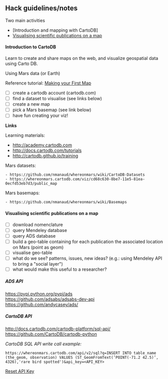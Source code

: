 
## Hack guidelines/notes

Two main activities

- [Introduction and mapping with CartoDB]
- [Visualising scientific publications on a map](#visualising-scientific-publications-on-a-map)

#### Introduction to CartoDB

Learn to create and share maps on the web, and visualize geospatial data using Carto DB.

Using Mars data (or Earth)

Reference tutorial: [Making your First Map](http://academy.cartodb.com/courses/beginners-course/making-your-first-map/)

- [ ] create a cartodb account (cartodb.com)
- [ ] find a dataset to visualise (see links below)
- [ ] create a new map
- [ ] pick a Mars basemap (see link below)
- [ ] have fun creating your viz!

**Links**

Learning materials:

   - http://academy.cartodb.com  
   - http://docs.cartodb.com/tutorials  
   - http://cartodb.github.io/training 

Mars datasets:

    - https://github.com/nmanaud/whereonmars/wiki/CartoDB-Datasets  
    - https://whereonmars.cartodb.com/viz/cd68c630-8be7-11e5-81ea-0ecfd53eb7d3/public_map

Mars basemaps:

    - https://github.com/nmanaud/whereonmars/wiki/Basemaps  

#### Visualising scientific publications on a map

- [ ] download nomenclature  
- [ ] query Mendeley database  
- [ ] query ADS database  
- [ ] build a geo-table containing for each publication the associated location on Mars (point as geom)  
- [ ] visualise geo-table  
- [ ] what do we see? patterns, issues, new ideas? (e.g.: using Mendeley API to bring a "social layer")  
- [ ] what would make this useful to a researcher?  

##### ADS API

https://pypi.python.org/pypi/ads  
https://github.com/adsabs/adsabs-dev-api  
https://github.com/andycasey/ads/  

##### CartoDB API

http://docs.cartodb.com/cartodb-platform/sql-api/
https://github.com/CartoDB/cartodb-python

*CartoDB SQL API write call example:*

`https://whereonmars.cartodb.com/api/v2/sql?q=INSERT INTO table_name (the_geom, observation) VALUES (ST_GeomFromText(’POINT(-71.2 42.5)’, 4326),'rare bird spotted')&api_key=<API_KEY>`

[Reset API Key](https://whereonmars.cartodb.com/your_apps)

